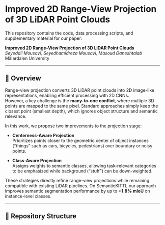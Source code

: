 # Improved 2D Range-View Projection of 3D LiDAR Point Clouds

This repository contains the code, data processing scripts, and supplementary material for our paper:

**Improved 2D Range-View Projection of 3D LiDAR Point Clouds**  
*Seyedali Mousavi, Seyedhamidreza Mousavi, Masoud Daneshtalab*  
Mälardalen University

---

## 📖 Overview
Range-view projection converts 3D LiDAR point clouds into 2D image-like representations, enabling efficient processing with 2D CNNs.  
However, a key challenge is the **many-to-one conflict**, where multiple 3D points are mapped to the same pixel. Standard approaches simply keep the closest point (smallest depth), which ignores object structure and semantic relevance.

In this work, we propose two improvements to the projection stage:

- **Centerness-Aware Projection**  
  Prioritizes points closer to the geometric center of object instances (“things” such as cars, bicycles, pedestrians) over boundary or noisy points.  

- **Class-Aware Projection**  
  Assigns weights to semantic classes, allowing task-relevant categories to be emphasized while background (“stuff”) can be down-weighted.  

These strategies directly refine range-view projections while remaining compatible with existing LiDAR pipelines. On SemanticKITTI, our approach improves semantic segmentation performance by up to **+1.8% mIoU** on instance-level classes.

---

## 📂 Repository Structure

